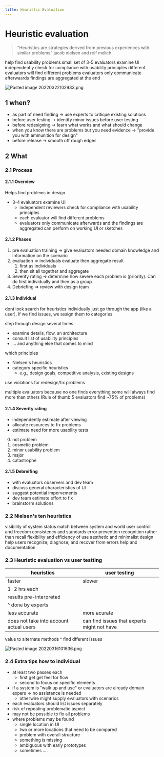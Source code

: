 ```yaml
---
title: Heuristic Evaluation
---
```

# Heuristic evaluation
>"Heuristics are strategies derived from previous experiences with similar problems"
jacob nielsen and rolf molich

help find usability problems
small set of 3-5 evaluators examine UI
independently check for compliance with usability principles
different evaluators will find different problems
evaluators only communicate afterwaards
findings are aggregated at the end

![Pasted image 20220322102933.png](None)

## 1 when?
- as part of need finding -> use experts to critique existing solutions
- before user testing -> identify minor issues before user testing
- before redesigning -> learn what works and what should change
- when you know there are problems but you need evidence -> "provide you with ammunition for design"
- before release -> smooth off rough edges

## 2 What
### 2.1 Process
#### 2.1.1 Overview
Helps find problems in design
- 3-4 evaluators examine UI
	- independent reviewers check for compliance with usability principles
	- each evaluator will find different problems
	- evaluators only communicate afterwards and the findings are aggregated
can perform on working UI or sketches

#### 2.1.2 Phases
1. pre evaluation training ⇒ give evaluators needed domain knowledge and information on the scenario
2. evaluation ⇒ individuals evaluate then aggregate result
	1. first as individuals
	2. then sit all together and aggregate
3. Severity rating ⇒ determine how severe each problem is (priority). Can do first individually and then as a group
4. Debriefing ⇒ review with design team

#### 2.1.3 Individual
dont look search for heuristics individually
just go through the app (like a user). If we find issues, we assign them to categories

step through design several times
- examine details, flow, an architecture
- consult list of usability principles
- … and anything else that comes to mind

which principles
- Nielsen's heuristics
- category specific heuristics
	- e.g., design goals, competitive analysis, existing designs
	
use violations for redesign/fix problems

multiple evaluators because no one finds everything
some will always find more than others (Rule of thumb 5 evaluators find ~75% of problems)

#### 2.1.4 Severity rating
- independently estimate after viewing
- allocate resources to fix problems
- estimate need for more usability tests

0. not problem
1. cosmetic problem
2. minor usability problem
3. major
4. catastrophe

#### 2.1.5 Debreifing
- with evaluators observers and dev team
- discuss general characteristics of UI
- suggest potential imporvements
- dev team estimate effort to fix
- brainstorm solutions

### 2.2 Nielsen's ten heuristics
visibility of system status
match between system and world
user control and freedom
consistency and standards
error prevention
recognition rather than recall
flexibility and efficiency of use
aesthetic and minimalist design
help users recognize, diagnose, and recover from errors
help and documentation

### 2.3 Heuristic evaluation vs user testting

heuristics        | user testing
----------------- | --------------
faster            | slower
1-2 hrs each      | 
results pre-interpreted | 
^ done by experts | 
less accurate     | more acurate
does not take into account actual users | can find issues that experts might not have
value to alternate methods
^ find dfferent issues


![Pasted image 20220316101636.png](None)


### 2.4 Extra tips how to individual
- at least two passes each 
	- first get get feel for flow
	- second to focus on specific elements
- if a system is "walk up and use" or evaluators are already domain expers ⇒ no assistance is needed
	- otherwire might supply evaluators with scenarios
- each evaluators should list issues separately
- risk of repeating problematic aspect
- may not be possible to fix all problems
- where problems may be found
	- single location in UI
	- two or more locations that need to be compared
	- problem with overall structure
	- something is missing
	- ambiguous with early prototypes
	- sometimes ....